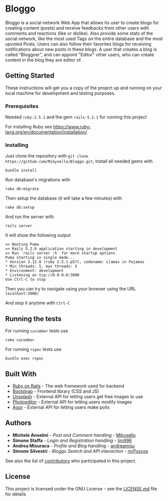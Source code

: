# Bloggo

Bloggo is a social network Web App that allows its user to create blogs for creating content (posts) and receive feedbacks from other users with comments and reactions (like or dislike). Also provide some stats of the social network, like the most used Tags on the entire database and the most upvoted Posts. Users can also follow their favorites blogs for receiving notifications about new posts in these blogs. A user that creates a blog is called "Bloggoer", and can appoint "Editor" other users, who can create content in the blog they are editor of.

## Getting Started

These instructions will get you a copy of the project up and running on your local machine for development and testing purposes. 

### Prerequisites

Needed `ruby-2.5.1` and the gem `rails-5.2.1` for running this project

For installing Ruby see https://www.ruby-lang.org/en/documentation/installation/

### Installing

Just clone the repository with `git clone https://github.com/Mikyxello/Bloggo.git`, install all needed gems with 

```
bundle install
```
Run database's migrations with

```
rake db:migrate
```

Then setup the database (it will take a few minutes) with

```
rake db:setup
```

And run the server with

```
rails server
```

It will show the following output
```
=> Booting Puma
=> Rails 5.2.0 application starting in development 
=> Run `rails server -h` for more startup options
Puma starting in single mode...
* Version 3.12.0 (ruby 2.5.1-p57), codename: Llamas in Pajamas
* Min threads: 5, max threads: 5
* Environment: development
* Listening on tcp://0.0.0.0:3000
Use Ctrl-C to stop
```
Then you can try to navigate using your browser using the URL `localhost:3000/`

And stop it anytime with `Ctrl-C`

## Running the tests

For running `cucumber` tests use

```
rake cucumber
```

For running `rspec` tests use

```
bundle exec rspec
```

## Built With

* [Ruby on Rails](https://rubyonrails.org/) - The web framework used for backend
* [Bootstrap](https://getbootstrap.com/) - Frontend library (CSS and JS)
* [Unsplash](https://unsplash.com/) - External API for letting users get free images to use
* [Photoeditor](https://www.photoeditorsdk.com/) - External API for letting users modify images
* [Agor](https://www.open-agora.com/en/products/api) - External API for letting users make polls

## Authors

* **Michele Anselmi** - *Post and Comment handling* - [Mikyxello](https://github.com/Mikyxello)
* **Simone Staffa** - *Login and Registration handling* - [lim996](https://github.com/lim996)
* **Andrea Misuraca** - *Profile and Blog handling* - [andreamisu](https://github.com/andreamisu)
* **Simone Silvestri** - *Bloggo Search and API interaction* - [mrPsycox](https://github.com/mrPsycox)

See also the list of [contributors](https://github.com/Mikyxello/Bloggo/contributors) who participated in this project.

## License

This project is licensed under the GNU License - see the [LICENSE.md](LICENSE.md) file for details
